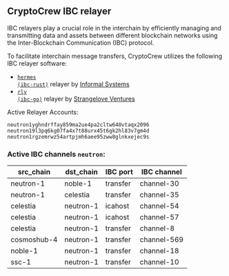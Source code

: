 ## CryptoCrew IBC relayer
IBC relayers play a crucial role in the interchain by efficiently managing and transmitting data and assets between different blockchain networks using the Inter-Blockchain Communication (IBC) protocol.

To facilitate interchain message transfers, CryptoCrew utilizes the following IBC relayer software: 
- <a href="https://github.com/informalsystems/hermes"><code>hermes (ibc-rust)</code></a> relayer by [Informal Systems](https://github.com/informalsystems)
- <a href="https://github.com/cosmos/relayer"><code>rly (ibc-go)</code></a> relayer by [Strangelove Ventures](https://github.com/strangelove-ventures)

Active Relayer Accounts:
```
neutron1yghndrffay859ma2ue4pa2cltw640vtaqx2096
neutron19l3pq6kg07fa4x7t88urx45t6gk2hl83v7gm4d
neutron1rgzemrwz54artpjmh6aee95zww8glnkxejec9s
```

### Active IBC channels `neutron`:
| src_chain | dst_chain | IBC port | IBC channel |
| --------------- | --------------- | ------------ | ------------------- |
| neutron-1 | noble-1 | transfer | channel-30 |
| neutron-1 | celestia | transfer | channel-35 |
| celestia | neutron-1 | icahost | channel-54 |
| celestia | neutron-1 | icahost | channel-57 |
| celestia | neutron-1 | transfer | channel-8 |
| cosmoshub-4 | neutron-1 | transfer | channel-569 |
| noble-1 | neutron-1 | transfer | channel-18 |
| ssc-1 | neutron-1 | transfer | channel-10 |